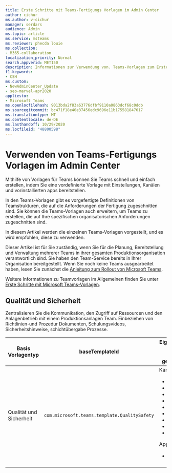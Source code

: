 ```yaml
---
title: Erste Schritte mit Teams-Fertigungs Vorlagen im Admin Center
author: cichur
ms.author: v-cichur
manager: serdars
audience: Admin
ms.topic: article
ms.service: msteams
ms.reviewer: phecda louie
ms.collection:
- M365-collaboration
localization_priority: Normal
search.appverid: MET150
description: Informationen zur Verwendung von. Teams-Vorlagen zum Erstellen von Teamstrukturen, die für Produktionsanforderungen entwickelt wurden, indem Sie mithilfe des Admin Centers vordefinierte Einstellungen, Kanäle und vorinstallierte apps bereitstellen.
f1.keywords:
- CSH
ms.custom:
- NewAdminCenter_Update
- seo-marvel-apr2020
appliesto:
- Microsoft Teams
ms.openlocfilehash: 9013bda2f83a63776dfbf9110a0863dcf68c0ddb
ms.sourcegitcommit: bc471f18e40e37456edc9696e11b175581847617
ms.translationtype: MT
ms.contentlocale: de-DE
ms.lasthandoff: 10/29/2020
ms.locfileid: "48800598"
---
```

# <a name="use-teams-manufacturing-templates-in-the-admin-center"></a>Verwenden von Teams-Fertigungs Vorlagen im Admin Center

Mithilfe von Vorlagen für Teams können Sie Teams schnell und einfach erstellen, indem Sie eine vordefinierte Vorlage mit Einstellungen, Kanälen und vorinstallierten apps bereitstellen.

In den Teams-Vorlagen gibt es vorgefertigte Definitionen von Teamstrukturen, die auf die Anforderungen der Fertigung zugeschnitten sind. Sie können die Teams-Vorlagen auch erweitern, um Teams zu erstellen, die auf Ihre spezifischen organisatorischen Anforderungen zugeschnitten sind.

In diesem Artikel werden die einzelnen Teams-Vorlagen vorgestellt, und es wird empfohlen, diese zu verwenden.

Dieser Artikel ist für Sie zuständig, wenn Sie für die Planung, Bereitstellung und Verwaltung mehrerer Teams in ihrer gesamten Produktionsorganisation verantwortlich sind. Sie haben den Team-Service bereits in Ihrer Organisation bereitgestellt. Wenn Sie noch keine Teams ausgearbeitet haben, lesen Sie zunächst die [Anleitung zum Rollout von Microsoft Teams](How-to-roll-out-teams.md).

Weitere Informationen zu Teamvorlagen im Allgemeinen finden Sie unter [Erste Schritte mit Microsoft Teams-Vorlagen](get-started-with-teams-templates-in-the-admin-console.md).

## <a name="quality-and-safety"></a>Qualität und Sicherheit

Zentralisieren Sie die Kommunikation, den Zugriff auf Ressourcen und den Anlagenbetrieb mit einem Produktionsanlagen Team. Einbeziehen von Richtlinien-und Prozedur Dokumenten, Schulungsvideos, Sicherheitshinweise, schichtübergabe Prozesse.

| Basis Vorlagentyp|baseTemplateId | Eigenschaften, die mit dieser Basisvorlage geliefert werden |
| ------------------|-- |----------------------------------------------------- |
|Qualität und Sicherheit|`com.microsoft.teams.template.QualitySafety` |Kanäle <ul><li>Allgemein<li>Ankündigungen</li><li>Zeile 1</li><li>Zeile 2</li><li>Zeile 3</li><li>Sicherheit</li><li>Schulungen</li><li>Wartung</li><li>Lustige Sachen</li></ul> Apps <ul><li>Wiki-</li></ul>|
||||
